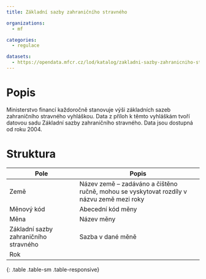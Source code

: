 ```yaml
---
title: Základní sazby zahraničního stravného

organizations:
  - mf

categories:
  - regulace

datasets:
  - https://opendata.mfcr.cz/lod/katalog/zakladni-sazby-zahranicniho-stravneho
---
```


# Popis

Ministerstvo financí každoročně stanovuje výši základních sazeb zahraničního stravného vyhláškou. Data z příloh k těmto vyhláškám tvoří datovou sadu Základní sazby zahraničního stravného. Data jsou dostupná od roku 2004.

# Struktura

| Pole | Popis |
|---------------------------|-----------------------------------------------------------------------------------------------------------------------------------------------------------------------------|
| Země | Název země – zadáváno a čištěno ručně, mohou se vyskytovat rozdíly v názvu země mezi roky |
| Měnový kód | Abecední kód měny |
| Měna | Název měny |
| Základní sazby zahraničního stravného | Sazba v dané měně |
| Rok | |
{: .table .table-sm .table-responsive}
